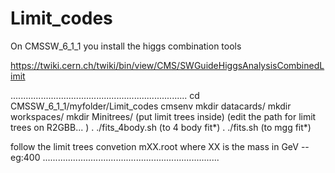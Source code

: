 Limit_codes
===========

On CMSSW_6_1_1 you install the higgs combination tools

https://twiki.cern.ch/twiki/bin/view/CMS/SWGuideHiggsAnalysisCombinedLimit

......................................................................
cd CMSSW_6_1_1/myfolder/Limit_codes
cmsenv
mkdir datacards/
mkdir workspaces/
mkdir Minitrees/ (put limit trees inside)
(edit the path for limit trees on R2GBB... )
. ./fits_4body.sh (to 4 body fit*)
. ./fits.sh (to mgg fit*)

follow the limit trees convetion mXX.root
where XX is the mass in GeV -- eg:400
......................................................................




